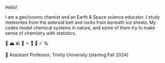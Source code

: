 Hello! 

I am a geo/cosmo chemist and an Earth & Space science educator. 
I study meteorites from the asteroid belt and rocks from beneath ice sheets.
My codes model chemical systems in nature, and some of them try to make sense of chemistry with statistics. 

🧊 🏔️ 🪨  🧪 ⚛️ 🧮 🌟 ☄️ 🪐

📍 Assistant Professor, Trinity University (starting Fall 2024)







